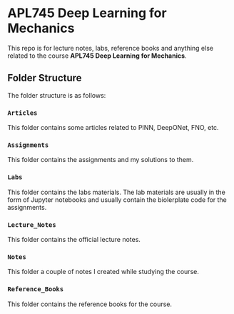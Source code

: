 # APL745 Deep Learning for Mechanics

This repo is for lecture notes, labs, reference books and anything else related to the course **APL745 Deep Learning for Mechanics**.

## Folder Structure

The folder structure is as follows:

### `Articles`

This folder contains some articles related to PINN, DeepONet, FNO, etc.

### `Assignments`

This folder contains the assignments and my solutions to them.

### `Labs`

This folder contains the labs materials. The lab materials are usually in the form of Jupyter notebooks and usually contain the biolerplate code for the assignments.

### `Lecture_Notes`

This folder contains the official lecture notes.

### `Notes`

This folder a couple of notes I created while studying the course.

### `Reference_Books`

This folder contains the reference books for the course.
